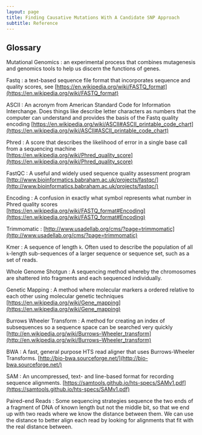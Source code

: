 ```yaml
---
layout: page
title: Finding Causative Mutations With A Candidate SNP Approach
subtitle: Reference
---
```


## Glossary

Mutational Genomics
:	an experimental process that combines mutagenesis and genomics tools to help us discern the functions of genes.

Fastq
:	a text-based sequence file format that incorporates sequence and quality scores, see [https://en.wikipedia.org/wiki/FASTQ_format](https://en.wikipedia.org/wiki/FASTQ_format)

ASCII
:	An acronym from American Standard Code for Information Interchange. Does things like describe letter characters as numbers that the computer can understand and provides the basis of the Fastq quality encoding [https://en.wikipedia.org/wiki/ASCII#ASCII_printable_code_chart](https://en.wikipedia.org/wiki/ASCII#ASCII_printable_code_chart)

Phred
:	A score that describes the likelihood of error in a single base call from a sequencing machine [https://en.wikipedia.org/wiki/Phred_quality_score](https://en.wikipedia.org/wiki/Phred_quality_score)

FastQC
:	A useful and widely used sequence quality assessment program [http://www.bioinformatics.babraham.ac.uk/projects/fastqc/](http://www.bioinformatics.babraham.ac.uk/projects/fastqc/)

Encoding
:	A confusion in exactly what symbol represents what number in Phred quality scores [https://en.wikipedia.org/wiki/FASTQ_format#Encoding](https://en.wikipedia.org/wiki/FASTQ_format#Encoding)

Trimmomatic
:	[http://www.usadellab.org/cms/?page=trimmomatic](http://www.usadellab.org/cms/?page=trimmomatic)

Kmer
:	A sequence of length `k`. Often used to describe the population of all `k`-length sub-sequences of a larger sequence or sequence set, such as a set of reads.

Whole Genome Shotgun
:	A sequencing method whereby the chromosomes are shattered into fragments and each sequenced individually. 

Genetic Mapping
:	A method where molecular markers a ordered relative to each other using molecular genetic techniques [https://en.wikipedia.org/wiki/Gene_mapping](https://en.wikipedia.org/wiki/Gene_mapping)

Burrows Wheeler Transform
:	A method for creating an index of subsequences so a sequence space can be searched very quickly [http://en.wikipedia.org/wiki/Burrows–Wheeler_transform](http://en.wikipedia.org/wiki/Burrows–Wheeler_transform)

BWA
:	A fast, general purpose HTS read aligner that uses Burrows-Wheeler Transforms. [http://bio-bwa.sourceforge.net/](http://bio-bwa.sourceforge.net/)

SAM
:	An uncompressed, text- and line-based format for recording sequence alignments. [https://samtools.github.io/hts-specs/SAMv1.pdf](https://samtools.github.io/hts-specs/SAMv1.pdf)

Paired-end Reads
:	Some sequencing strategies sequence the two ends of a fragment of DNA of known length but not the middle bit, so that we end up with two reads where we know the distance between them. We can use the distance to better align each read by looking for alignments that fit with the real distance between.